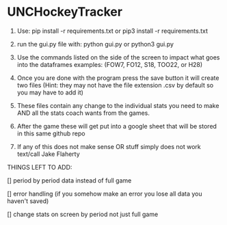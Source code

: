 # UNCHockeyTracker

1. Use:
   pip install -r requirements.txt
   or
   pip3 install -r requirements.txt

2. run the gui.py file with:
   python gui.py
   or
   python3 gui.py

3. Use the commands listed on the side of the screen to impact what goes into the dataframes
     examples: (FOW7, FO12, S18, TOO22, or H28)

4. Once you are done with the program press the save button it will create two files
   (Hint: they may not have the file extension .csv by default so you may have to add it)

5. These files contain any change to the individual stats you need to make AND all the stats coach wants from the games.

6. After the game these will get put into a google sheet that will be stored in this same github repo

7. If any of this does not make sense OR stuff simply does not work text/call Jake Flaherty

   

THINGS LEFT TO ADD:

[] period by period data instead of full game

[] error handling (if you somehow make an error you lose all data you haven't saved)

[] change stats on screen by period not just full game
